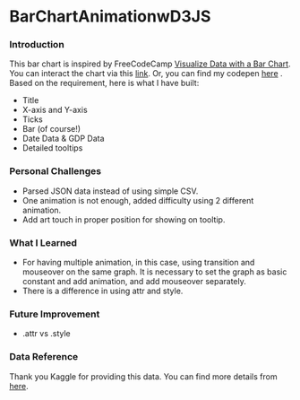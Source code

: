 # BarChartAnimationwD3JS
<h3>Introduction</h3>
<p>This bar chart is inspired by FreeCodeCamp <a href=https://www.freecodecamp.org/learn/data-visualization/data-visualization-projects/visualize-data-with-a-bar-chart>Visualize Data with a Bar Chart</a>. You can interact the chart via this <a href=https://harpskye.github.io/BarChartAnimationwD3JS/>link</a>. Or, you can find my codepen <a href=https://codepen.io/harpskye/pen/RwJQmeJ?editors=0010>here</a> . Based on the requirement, here is what I have built:
<ul>
  <li>Title</li>
  <li>X-axis and Y-axis</li>
  <li>Ticks</li>
  <li>Bar (of course!)</li>
  <li>Date Data & GDP Data</li>
  <li>Detailed tooltips</li>
</ul>
</p>

<h3>Personal Challenges</h3>
<ul>
<li>Parsed JSON data instead of using simple CSV.</li>
<li>One animation is not enough, added difficulty using 2 different animation.</li>
<li>Add art touch in proper position for showing on tooltip.</li>
</ul>

<h3>What I Learned</h3>
<ul>
<li>For having multiple animation, in this case, using transition and mouseover on the same graph. It is necessary to set the graph as basic constant and add animation, and add mouseover separately. </li>
<li>There is a difference in using attr and style. </li>
</ul>
<h3>Future Improvement</h3>
<ul>
<li>.attr vs .style </li>
</ul>
<h3>Data Reference</h3>
Thank you Kaggle for providing this data. You can find more details from  <a href=https://www.kaggle.com/datasets/tunguz/country-regional-and-world-gdp>here</a>.
